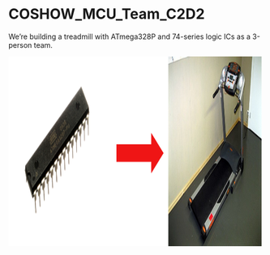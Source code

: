 # COSHOW_MCU_Team_C2D2
We’re building a treadmill with ATmega328P and 74-series logic ICs as a 3-person team.

<img width="500" height="375" alt="image" src="./images/atmega_treadmil.png"/>

